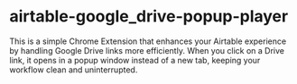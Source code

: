 # airtable-google_drive-popup-player
This is a simple Chrome Extension that enhances your Airtable experience by handling Google Drive links more efficiently. When you click on a Drive link, it opens in a popup window instead of a new tab, keeping your workflow clean and uninterrupted.
